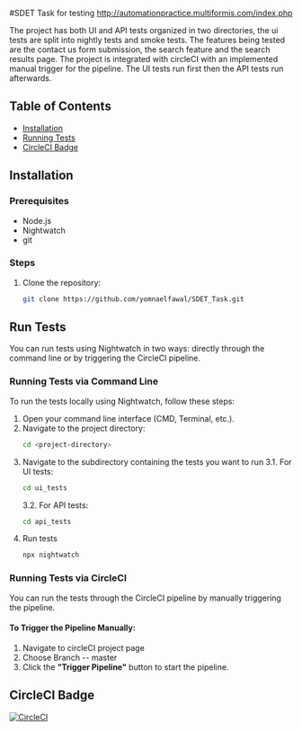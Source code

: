 #SDET Task for testing http://automationpractice.multiformis.com/index.php

The project has both UI and API tests organized in two directories, the ui tests are split into nightly tests and smoke tests. The features being tested are the contact us form submission, the search feature and the search results page.
The project is integrated with circleCI with an implemented manual trigger for the pipeline. The UI tests run first then the API tests run afterwards.

## Table of Contents

- [Installation](#installation)
- [Running Tests](#run-tests)
- [CircleCI Badge](#circleci-badge)

## Installation

### Prerequisites

- Node.js
- Nightwatch
- git

### Steps

1. Clone the repository:
   ```bash
   git clone https://github.com/yomnaelfawal/SDET_Task.git
   ```

## Run Tests

You can run tests using Nightwatch in two ways: directly through the command line or by triggering the CircleCI pipeline.

### Running Tests via Command Line

To run the tests locally using Nightwatch, follow these steps:

1. Open your command line interface (CMD, Terminal, etc.).
2. Navigate to the project directory:
   ```bash
   cd <project-directory>
   ```
3. Navigate to the subdirectory containing the tests you want to run
   3.1. For UI tests:
   ```bash
   cd ui_tests
   ```
   3.2. For API tests:
   ```bash
   cd api_tests
   ```
4. Run tests
   ```bash
   npx nightwatch
   ```

### Running Tests via CircleCI

You can run the tests through the CircleCI pipeline by manually triggering the pipeline.

#### To Trigger the Pipeline Manually:

1. Navigate to circleCI project page
2. Choose Branch -- master
3. Click the **"Trigger Pipeline"** button to start the pipeline.

## CircleCI Badge

[![CircleCI](https://dl.circleci.com/status-badge/img/gh/yomnaelfawal/SDET_Task/tree/master.svg?style=svg)](https://dl.circleci.com/status-badge/redirect/gh/yomnaelfawal/SDET_Task/tree/master)
